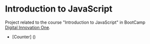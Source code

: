 # Introduction to JavaScript

Project related to the course "Introduction to JavaScript" in BootCamp [Digital Innovation One](https://digitalinnovation.one/).

- [Counter] ()